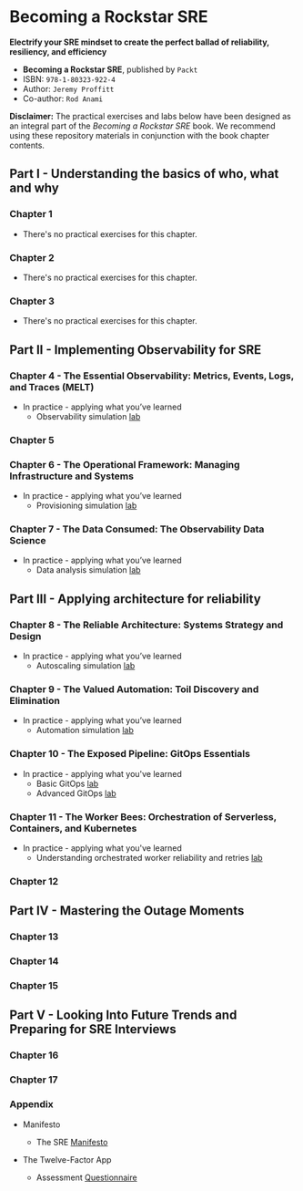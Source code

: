 # Becoming a Rockstar SRE
**Electrify your SRE mindset to create the perfect ballad of reliability, resiliency, and efficiency**

* **Becoming a Rockstar SRE**, published by `Packt`
* ISBN: `978-1-80323-922-4`
* Author: `Jeremy Proffitt`
* Co-author: `Rod Anami`

**Disclaimer:** The practical exercises and labs below have been designed as an integral part of the _Becoming a Rockstar SRE_ book. We recommend using these repository materials in conjunction with the book chapter contents.

## Part I - Understanding the basics of who, what and why

### Chapter 1

* There's no practical exercises for this chapter.

### Chapter 2

* There's no practical exercises for this chapter.

### Chapter 3

* There's no practical exercises for this chapter.

## Part II - Implementing Observability for SRE

### Chapter 4 - The Essential Observability: Metrics, Events, Logs, and Traces (MELT)

* In practice - applying what you’ve learned
  * Observability simulation [lab](./Chapter-4/observability-simulation-lab.md)

### Chapter 5

### Chapter 6 - The Operational Framework: Managing Infrastructure and Systems

* In practice - applying what you’ve learned
  * Provisioning simulation [lab](./Chapter-6/provisioning-simulation-lab.md)

### Chapter 7 - The Data Consumed: The Observability Data Science

* In practice - applying what you’ve learned
  * Data analysis simulation [lab](./Chapter-7/data-analysis-simulation-lab.md)

## Part III - Applying architecture for reliability

### Chapter 8 - The Reliable Architecture: Systems Strategy and Design

* In practice - applying what you’ve learned
  * Autoscaling simulation [lab](./Chapter-8/autoscaling-simulation-lab.md)

### Chapter 9 - The Valued Automation: Toil Discovery and Elimination

* In practice - applying what you’ve learned
  * Automation simulation [lab](./Chapter-9/automation-simulation-lab.md)

### Chapter 10 - The Exposed Pipeline: GitOps Essentials

* In practice - applying what you've learned
  * Basic GitOps [lab](./Chapter-10/aws-sam/README.md)
  * Advanced GitOps [lab](./Chapter-10/argocd/README.md)

### Chapter 11 - The Worker Bees: Orchestration of Serverless, Containers, and Kubernetes

* In practice - applying what you've learned
  * Understanding orchestrated worker reliability and retries [lab](./Chapter-11/readme.md)

### Chapter 12

## Part IV - Mastering the Outage Moments

### Chapter 13

### Chapter 14

### Chapter 15

## Part V - Looking Into Future Trends and Preparing for SRE Interviews

### Chapter 16

### Chapter 17

### Appendix

* Manifesto
  * The SRE [Manifesto](./Appendix/sre-manifesto.md)

* The Twelve-Factor App
  * Assessment [Questionnaire](./Appendix/12-factor-app-assess.md)
